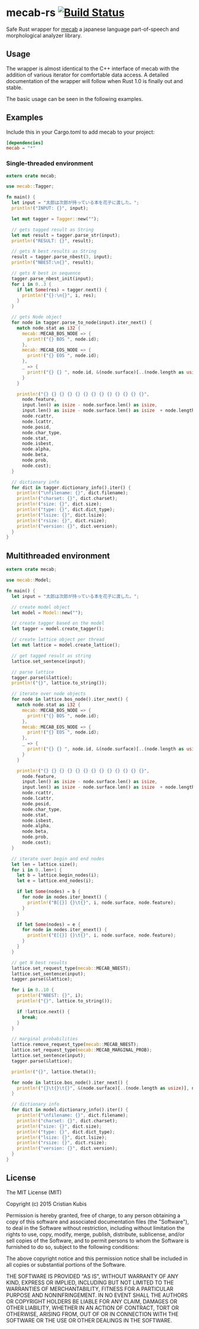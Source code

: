 # mecab-rs [![Build Status](https://travis-ci.org/tsurai/mecab-rs.svg?branch=master)](https://travis-ci.org/tsurai/mecab-rs)

Safe Rust wrapper for [mecab](https://taku910.github.io/mecab/) a japanese language part-of-speech and morphological analyzer library.

## Usage

The wrapper is almost identical to the C++ interface of mecab with the addition of various iterator for comfortable data access. A detailed documentation of the wrapper will follow when Rust 1.0 is finally out and stable.

The basic usage can be seen in the following examples.

## Examples

Include this in your Cargo.toml to add mecab to your project:
```toml
[dependencies]
mecab = "*"
```
### Single-threaded environment

```Rust
extern crate mecab;

use mecab::Tagger;

fn main() {
  let input = "太郎は次郎が持っている本を花子に渡した。";
  println!("INPUT: {}", input);

  let mut tagger = Tagger::new("");

  // gets tagged result as String
  let mut result = tagger.parse_str(input);
  println!("RESULT: {}", result);

  // gets N best results as String
  result = tagger.parse_nbest(3, input);
  println!("NBEST:\n{}", result);

  // gets N best in sequence
  tagger.parse_nbest_init(input);
  for i in 0..3 {
    if let Some(res) = tagger.next() {
      println!("{}:\n{}", i, res);
    }
  }

  // gets Node object
  for node in tagger.parse_to_node(input).iter_next() {
    match node.stat as i32 {
      mecab::MECAB_BOS_NODE => {
        print!("{} BOS ", node.id);
      },
      mecab::MECAB_EOS_NODE => {
        print!("{} EOS ", node.id);
      },
      _ => {
        print!("{} {} ", node.id, &(node.surface)[..(node.length as usize)]);
      }
    }

    println!("{} {} {} {} {} {} {} {} {} {} {} {} {}",
      node.feature,
      input.len() as isize - node.surface.len() as isize,
      input.len() as isize - node.surface.len() as isize  + node.length as isize,
      node.rcattr,
      node.lcattr,
      node.posid,
      node.char_type,
      node.stat,
      node.isbest,
      node.alpha,
      node.beta,
      node.prob,
      node.cost);
  }

  // dictionary info
  for dict in tagger.dictionary_info().iter() {
    println!("\nfilename: {}", dict.filename);
    println!("charset: {}", dict.charset);
    println!("size: {}", dict.size);
    println!("type: {}", dict.dict_type);
    println!("lsize: {}", dict.lsize);
    println!("rsize: {}", dict.rsize);
    println!("version: {}", dict.version);
  }
}
```
## Multithreaded environment

```Rust
extern crate mecab;

use mecab::Model;

fn main() {
  let input = "太郎は次郎が持っている本を花子に渡した。";

  // create model object
  let model = Model::new("");

  // create tagger based on the model
  let tagger = model.create_tagger();

  // create lattice object per thread
  let mut lattice = model.create_lattice();

  // get tagged result as string
  lattice.set_sentence(input);

  // parse lattice
  tagger.parse(&lattice);
  println!("{}", lattice.to_string());

  // iterate over node objects
  for node in lattice.bos_node().iter_next() {
    match node.stat as i32 {
      mecab::MECAB_BOS_NODE => {
        print!("{} BOS ", node.id);
      },
      mecab::MECAB_EOS_NODE => {
        print!("{} EOS ", node.id);
      },
      _ => {
        print!("{} {} ", node.id, &(node.surface)[..(node.length as usize)]);
      }
    }

    println!("{} {} {} {} {} {} {} {} {} {} {} {} {}",
      node.feature,
      input.len() as isize - node.surface.len() as isize,
      input.len() as isize - node.surface.len() as isize  + node.length as isize,
      node.rcattr,
      node.lcattr,
      node.posid,
      node.char_type,
      node.stat,
      node.isbest,
      node.alpha,
      node.beta,
      node.prob,
      node.cost);
  }

  // iterate over begin and end nodes
  let len = lattice.size();
  for i in 0..len+1 {
    let b = lattice.begin_nodes(i);
    let e = lattice.end_nodes(i);

    if let Some(nodes) = b {
      for node in nodes.iter_bnext() {
        println!("B[{}] {}\t{}", i, node.surface, node.feature);
      }
    }

    if let Some(nodes) = e {
      for node in nodes.iter_enext() {
        println!("E[{}] {}\t{}", i, node.surface, node.feature);
      }
    }
  }

  // get N best results
  lattice.set_request_type(mecab::MECAB_NBEST);
  lattice.set_sentence(input);
  tagger.parse(&lattice);

  for i in 0..10 {
    println!("NBEST: {}", i);
    println!("{}", lattice.to_string());

    if !lattice.next() {
      break;
    }
  }

  // marginal probabilities
  lattice.remove_request_type(mecab::MECAB_NBEST);
  lattice.set_request_type(mecab::MECAB_MARGINAL_PROB);
  lattice.set_sentence(input);
  tagger.parse(&lattice);

  println!("{}", lattice.theta());

  for node in lattice.bos_node().iter_next() {
    println!("{}\t{}\t{}", &(node.surface)[..(node.length as usize)], node.feature, node.prob);
  }

  // dictionary info
  for dict in model.dictionary_info().iter() {
    println!("\nfilename: {}", dict.filename);
    println!("charset: {}", dict.charset);
    println!("size: {}", dict.size);
    println!("type: {}", dict.dict_type);
    println!("lsize: {}", dict.lsize);
    println!("rsize: {}", dict.rsize);
    println!("version: {}", dict.version);
  }
}
```

## License

The MIT License (MIT)

Copyright (c) 2015 Cristian Kubis

Permission is hereby granted, free of charge, to any person obtaining a copy
of this software and associated documentation files (the "Software"), to deal
in the Software without restriction, including without limitation the rights
to use, copy, modify, merge, publish, distribute, sublicense, and/or sell
copies of the Software, and to permit persons to whom the Software is
furnished to do so, subject to the following conditions:

The above copyright notice and this permission notice shall be included in all
copies or substantial portions of the Software.

THE SOFTWARE IS PROVIDED "AS IS", WITHOUT WARRANTY OF ANY KIND, EXPRESS OR
IMPLIED, INCLUDING BUT NOT LIMITED TO THE WARRANTIES OF MERCHANTABILITY,
FITNESS FOR A PARTICULAR PURPOSE AND NONINFRINGEMENT. IN NO EVENT SHALL THE
AUTHORS OR COPYRIGHT HOLDERS BE LIABLE FOR ANY CLAIM, DAMAGES OR OTHER
LIABILITY, WHETHER IN AN ACTION OF CONTRACT, TORT OR OTHERWISE, ARISING FROM,
OUT OF OR IN CONNECTION WITH THE SOFTWARE OR THE USE OR OTHER DEALINGS IN THE
SOFTWARE.
